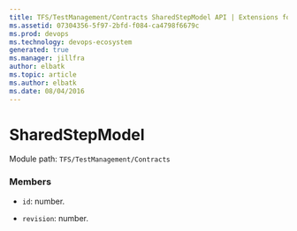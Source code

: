 ```yaml
---
title: TFS/TestManagement/Contracts SharedStepModel API | Extensions for Azure DevOps Services
ms.assetid: 07304356-5f97-2bfd-f084-ca4798f6679c
ms.prod: devops
ms.technology: devops-ecosystem
generated: true
ms.manager: jillfra
author: elbatk
ms.topic: article
ms.author: elbatk
ms.date: 08/04/2016
---
```


# SharedStepModel

Module path: `TFS/TestManagement/Contracts`


### Members

* `id`: number. 

* `revision`: number. 

